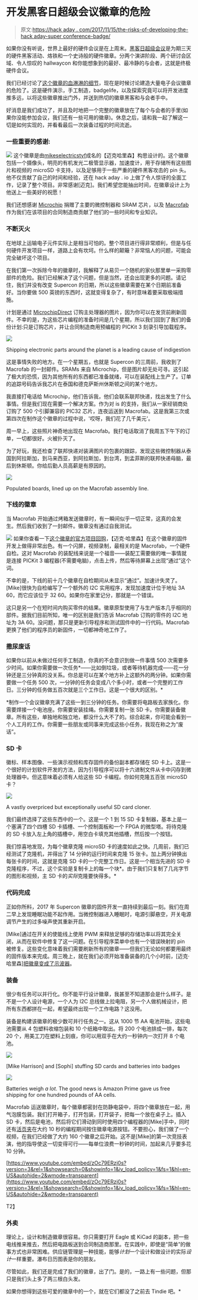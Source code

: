 # 开发黑客日超级会议徽章的危险

> 原文:[https://hack aday . com/2017/11/15/the-risks-of-developing-the-hack aday-super conference-badge/](https://hackaday.com/2017/11/15/the-perils-of-developing-the-hackaday-superconference-badge/)

如果你没有听说，世界上最好的硬件会议是在上周末。[黑客日超级会议](https://hackaday.io/superconference)是为期三天的硬件黑客活动、烙铁和一个史诗般的硬件徽章。分两个演讲阶段、两个研讨会区域、令人惊叹的 hallwaycon 和你能想象到的最好、最冷静的与会者，这就是终极硬件会议。

我们已经讨论了[这个徽章的血淋淋的细节](https://hackaday.com/2017/10/11/building-the-hackaday-superconference-badge/)，现在是时候讨论建造大量电子会议徽章的危险了。这是硬件演示，手工制造，badgelife，以及探索究竟可以将开发进度推多远，以将这些徽章推出门外，并送到热切的徽章黑客和与会者手中。

好消息是我们成功了，并且及时地把一个完整的徽章放在了每个与会者的手里(如果你没能参加会议，我们还有一些可用的徽章)。休息之后，请和我一起了解这一切是如何实现的，并看看最后一次装备过程的时间流逝。

### 一些重要的感谢:

[![](../Images/641d1d4455bfd5039263c907ea41e3a3.png)](https://hackaday.com/wp-content/uploads/2017/11/badge.jpg) 这个徽章是由[mikeselectricstyf](https://www.youtube.com/user/mikeselectricstuff)成名的【迈克哈里森】构思设计的。这个徽章包括一个摄像头，明亮的有机发光二极管显示器，加速度计，用于存储所有这些图片和视频的 microSD 卡支持，以及足够用于一些严重的硬件黑客攻击的 pin 头。他不仅贡献了自己的时间和经验，还在 hack aday . io 上做了令人惊讶的全面工作，记录了整个项目。非常感谢[迈克]。我们希望您能抽出时间，在徽章设计上为他送上一些美好的祝愿！

我们还想感谢 [Microchip](http://www.microchip.com/) 捐赠了主要的微控制器和 SRAM 芯片，以及 [Macrofab](https://macrofab.com/) 作为我们在该项目的合同制造商贡献了他们的一些时间和专业知识。

### 不断灭火

在地球上运输电子元件实际上是相当可怕的。整个项目进行得非常顺利，但是与任何硬件开发项目一样，道路上会有坎坷。什么样的颠簸？非常恼人的问题，可能会完全破坏这个项目。

在我们第一次拆除今年的徽章时，我解释了从易贝一个随机的家伙那里单一采购零部件的危险。我们已经解决了这个问题，但是当然，还会出现更多的问题。请记住，我们并没有改变 Supercon 的日期，所以这些徽章需要在某个日期前准备好。当你要做 500 英镑的东西时，这就变得复杂了，有时意味着要采取极端措施。

计划是通过 [MicrochipDirect](https://www.microchipdirect.com/) 订购主处理器的图片，因为你可以在发货前刷新固件。不幸的是，为这些芯片编程的准备时间是几个星期，所以我们回到了我们的备份计划:只是订购芯片，并让合同制造商用预编程的 PICKit 3 刻录引导加载程序。

[![](../Images/2fa4426a16787d0d742fd4d175900e1a.png)](https://hackaday.com/wp-content/uploads/2017/11/fedex.png)

Shipping electronic parts around the planet is a leading cause of indigestion

这是事情失败的地方。在一个星期五，也就是 Supercon 的三周前，我收到了 Macrofab 的一封邮件。SRAMs 来自 Microchip，但是图片却无处可寻。这引起了极大的恐慌，因为其他所有的东西都已准备就绪，可以在装配线上生产了。订单的追踪号码告诉我芯片在泰国和德克萨斯州休斯顿之间的某个地方。

我直接打电话给 Microchip，他们告诉我，他们会联系联邦快递，找出发生了什么事情。但是我们现在需要一个解决方案。作为对 is 的支持，我们从一家经销商处订购了 500 个引脚兼容的 PIC32 芯片，连夜运送到 Macrofab。这是我第三次或第四次在制作这个徽章的过程中说，'哎呀，我们花了几千美元'。

周一早上，这些照片神奇地出现在 Macrofab。我打电话取消了我周五下午下的订单，一切都很好。火被扑灭了。

为了好玩，我还检查了联邦快递对装满图片的包裹的跟踪，发现这些微控制器从泰国到阿拉斯加，到马来西亚，到阿拉斯加，到台湾，到孟菲斯的联邦快递母脑，最后到休斯顿。你给后勤人员高薪是有原因的。

[![](../Images/6e0ed834e84c988219a195907b715b76.png)](https://hackaday.com/wp-content/uploads/2017/11/offtheoven.jpg)

Populated boards, lined up on the Macrofab assembly line.

### 下线的徽章

当 Macrofab 开始通过烤箱发送徽章时，有一瞬间似乎一切正常，这真的会发生。然后我们收到了一封邮件。徽章没有通过自我测试。

[![](../Images/c88ae5e23df432365ad8b2a05338c490.png)](https://hackaday.com/wp-content/uploads/2017/11/fail.jpg) 如果你查看一下[这个徽章的官方项目回购](https://hackaday.io/project/27427-camera-badge-for-supercon-2017)，【迈克·哈里森】在这个徽章的固件开发上做得非常出色。有一个闪屏，视频录制，最相关的是 Macrofab，一个硬件自检。这对 Macrofab 的装配线来说是一个福音——装配工需要做的唯一事情就是连接 PICKit 3 编程器(不需要电脑)，点击上传，然后等待屏幕上出现“通过”这个词。

不幸的是，下线的前十几个徽章在自检期间从未显示“通过”。加速计失灵了。[Mike]很快为自检编写了一个额外的 I2C 实用程序，发现加速度计位于地址 3A 60，而它应该位于 32 60。如果你在家里记分，那就是一个错误。

这只是另一个在短时间内购买零件的结果。徽章原型使用了与生产版本几乎相同的部件。据我们目前所知，唯一的区别是我们告诉 Macrofab 订购的零件的 I2C 地址为 3A 60。没问题，那只是更新引导程序和测试固件中的一行代码。Macrofab 更换了他们的程序员的新固件，一切都神奇地工作了。

### 撒尿废话

如果你以前从未做过任何手工制造，你真的不会意识到做一件事情 500 次需要多少时间。如果你需要做一次任务*——比如倒垃圾，或者等待机器完成——花一分钟还是三分钟真的没关系。你总是可以在某个地方补上这额外的两分钟。如果你需要做一个任务 500 次，一分钟的任务会变成八个多小时，或者一个完整的工作日。三分钟的任务做五百次就是三个工作日。这是一个很大的区别。*

 *制作一个会议徽章充满了这些一到三分钟的任务。你需要将电路板去家族化。你需要焊接一个电池座。你需要安装挂绳。你需要复制一张 SD 卡。你需要装备徽章。所有这些，单独地和独立地，都没什么大不了的。综合起来，你可能会看到一个人工月的工作。你需要一些朋友或同事来完成这些小任务，我现在称之为“废话”。

### SD 卡

徽标、样本图像、一些演示视频和库存固件的备份副本都存储在 SD 卡上。这是一个很好的计划软件开发的方法，因为引导程序可以将十六进制文件从卡中闪存到微处理器中。但这意味着必须有人给这些 SD 卡编程。你如何克隆五百张 microSD 卡？

[![](../Images/f2e9ec771e85013190c07be4089ae69a.png)](https://hackaday.com/wp-content/uploads/2017/11/systor.jpg)

A vastly overpriced but exceptionally useful SD card cloner.

我们最终选择了这些东西中的一个。这是一个 1 到 15 SD 卡复制器，基本上是一个塞满了四个四槽 SD 卡插槽、一个控制面板和一个 FPGA 的微型塔。将待克隆的 SD 卡放入左上角的插槽中，用空白卡填充其他插槽，然后按一个按钮。

我们惊喜地发现，为每个徽章克隆 microSD 卡的速度如此之快。几周前，我们已经测试了克隆机，并得出了 14 分钟的运行时间来克隆 15 张卡。加上两分钟换出每张卡的时间，这就是克隆 SD 卡的一个完整工作日。这是一个相当先进的 SD 卡克隆程序，不过，这个实验是复制卡上的每一个块*。由于我们只复制了几兆字节的图形和视频，主 SD 卡的*实际*克隆要快得多。*

### 代码完成

正如你所料，2017 年 Supercon 徽章的固件开发一直持续到最后一刻。我们在周二早上发现睡眠功能不起作用。当微控制器进入睡眠时，电源引脚悬空，开关电源调节产生的过多噪声使其重新开启。

[Mike]通过在开关的使能线上使用 PWM 来释放足够的存储功率以将其完全关闭，从而在软件中修复了这一问题。在引导程序菜单中也有一个错误映射的 pin 被修复。这些变化意味着我们需要刷新所有的徽章——但我们无论如何都要用最终的固件版本来完成。周三晚上，就在我们必须开始准备装备的几个小时前，[迈克·哈里森][把徽章变成了示波器](https://www.youtube.com/watch?v=kDc00hYWG5I&feature=youtu.be)。

### 装备

很少有任务可以并行化。你不能平行设计徽章，我甚至不知道那会是什么样子。是不是一个人设计电源，一个人为 I2C 总线做上拉电阻，另一个人做机械设计，把所有东西都拼在一起，希望最终出现一个工作电路？这没用。

装备是构建该徽章的极少数可并行任务之一。这从 1000 节 AA 电池开始，这些电池需要从 4 包塑料收缩包装和 10 个纸箱中取出。将 200 个电池排成一排，每次 20 个，用美工刀在塑料上刻痕，你可以用双手在大约一秒钟内一次打开 8 个电池。

[![](../Images/03242d929755ebd66e83d9fe080d988d.png)](https://hackaday.com/wp-content/uploads/2017/11/badges.jpg)

[Mike Harrison] and [Sophi] stuffing SD cards and batteries into badges

[![](../Images/0450c2c83de8e65a92b5f2ef4a378c16.png)](https://hackaday.com/wp-content/uploads/2017/11/batteries.jpg)

Batteries weigh *a lot*. The good news is Amazon Prime gave us free shipping for one hundred pounds of AA cells.

Macrofab 运送徽章时，每个徽章都密封在防静电袋中，将四个徽章放在一起，用气泡膜包装。我们打开箱子，打开包装，打开袋子，把每一个放在桌子上。插入 SD 卡，然后是电池，然后将它们滑动到同时使用四个编程器的[Mike]手中，同时还有[活页夹](https://en.wikipedia.org/wiki/Binder_clip)在大约 10 秒的编程期间按住徽章电源按钮。不要担心，我们做了一个视频，在我们已经做了大约 160 个徽章之后开始。这不是[Mike]的第一次竞技表演，他的指导使这一切变得可行——每单位浪费一秒钟的时间，加起来几乎要多花 10 分钟。

 [https://www.youtube.com/embed/zOc79ERzj0s?version=3&rel=1&showsearch=0&showinfo=1&iv_load_policy=1&fs=1&hl=en-US&autohide=2&wmode=transparent](https://www.youtube.com/embed/zOc79ERzj0s?version=3&rel=1&showsearch=0&showinfo=1&iv_load_policy=1&fs=1&hl=en-US&autohide=2&wmode=transparent)

T2】

### 外卖

理论上，设计和制造徽章很容易。你只需要打开 Eagle 或 KiCad 的副本，把一些电线推来推去，然后把电路板送到合同制造商那里。在实践中，即使是“简单”的做事方式也非常困难。供应链管理是一种技能，能够*计划*一个设计和做设计的实际*设计*一样重要。瀑布日历图表是你的朋友。

尽管如此，我们还是完成了我们的徽章，出了门。是的，一路上有一些问题，但那只是我们头上多了两三根白头发。

如果你想得到这些可爱的徽章中的一个，就在它们都没了之前去 Tindie 吧。*